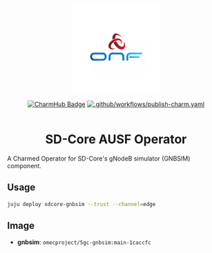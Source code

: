 <div align="center">
  <img src="./icon.svg" alt="ONF Icon" width="200" height="200">
</div>
<br/>
<div align="center">
  <a href="https://charmhub.io/sdcore-gnbsim"><img src="https://charmhub.io/sdcore-gnbsim/badge.svg" alt="CharmHub Badge"></a>
  <a href="https://github.com/canonical/sdcore-gnbsim-operator/actions/workflows/publish-charm.yaml">
    <img src="https://github.com/canonical/sdcore-gnbsim-operator/actions/workflows/publish-charm.yaml/badge.svg?branch=main" alt=".github/workflows/publish-charm.yaml">
  </a>
  <br/>
  <br/>
  <h1>SD-Core AUSF Operator</h1>
</div>

A Charmed Operator for SD-Core's gNodeB simulator (GNBSIM) component. 

## Usage

```bash
juju deploy sdcore-gnbsim --trust --channel=edge
```

## Image

- **gnbsim**: `omecproject/5gc-gnbsim:main-1caccfc`
